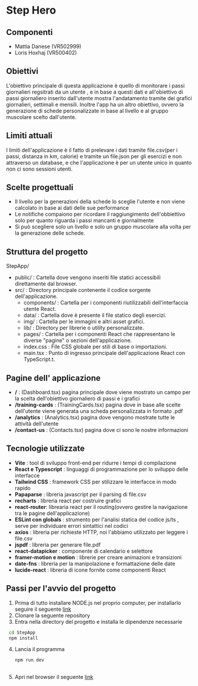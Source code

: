# Step Hero

## Componenti
- Mattia Danese (VR502999)
- Loris Hoxhaj (VR500402)

## Obiettivi
L'obiettivo principale di questa applicazione è quello di monitorare i passi giornalieri regsitrati da un utente , e in base a questi dati e all'obiettivo di passi giornaliero inserito  dall'utente mostra l'andatamento  tramite dei  grafici giornalieri, settimali e mensili.
Inoltre l'app ha un altro obiettivo, ovvero la generazione di schede personalizzate in base al livello e al gruppo muscolare scelto dall'utente.

## Limiti attuali
I limiti dell'applicazione è il fatto di prelevare i dati tramite file.csv(per i passi, distanza in km, calorie) e tramite un file.json per gli esercizi e non attraverso un database, e che l'applicazione è per un utente unico in quanto non ci sono sessioni utenti.

## Scelte progettuali
- Il livello per la generazioni della schede lo sceglie l'utente e non viene calcolato in base ai dati delle sue performance
- Le notifiche compaiono per ricordare il raggiungimento dell'obbiettivo solo per quanto riguarda i passi mancanti e giornalmente
- Si può scegliere solo un livello e solo un gruppo muscolare  alla volta per la generazione delle schede.

## Struttura del progetto
StepApp/
- public/ : Cartella dove vengono inseriti file statici accessibili direttamente dal browser.
- src/ : Directory principale contenente il codice sorgente dell'applicazione.
  - components/ : Cartella per i componenti riutilizzabili dell'interfaccia utente React.
  - data/ : Cartella dove è presente il file statico degli esercizi.
  - img/ : Cartella per le immagini e altri asset grafici.
  - lib/ : Directory per librerie o utility personalizzate.
  - pages/ : Cartella per i componenti React che rappresentano le diverse "pagine" o sezioni dell'applicazione.
  - index.css : File CSS globale per stili di base o importazioni.
  - main.tsx : Punto di ingresso principale dell'applicazione React con TypeScript.t.

## Pagine dell' applicazione
- **/** : (Dashboard.tsx) pagina principale dove viene mostrato un campo per la scelta dell'obiettivo giornaliero di passi e i grafici
- **/training-cards** : (TrainingCards.tsx) pagina dove in base alle scelte dell'utente viene generata una scheda personalizzata in formato .pdf
- **/analytics** : (Analytics.tsx) pagina dove vengono mostrate tutte le attività dell'utente
- **/contact-us** : (Contacts.tsx) pagina dove ci sono le nostre informazioni

## Tecnologie utilizzate
- **Vite** : tool di sviluppo front-end per ridurre i tempi di compilazione
- **React e Typescript** : linguaggi di programmazione per lo sviluppo delle interfacce
- **Tailwind CSS** : framework CSS per stilizzare le interfacce in modo rapido
- **Papaparse** : libreria javascript per il parsing di file.csv
- **recharts** : libreria react per costruire grafici
- **react-router**: librearia react per il routing(ovvero gestire la navigazione tra le pagine dell'applicazione)
- **ESLint con globals** : strumento per l'analisi statica del codice js/ts , serve per individuare errori sintattici nel codici
- **axios** : libreria per richieste HTTP, noi l'abbiamo utilizzato per leggere i file.csv
- **jspdf** : libreria per generare file.pdf
- **react-datapicker** : componente di calendario e selettore 
- **framer-motion e motion** : librerie per creare animazioni e transizioni
- **date-fns** : libreria per la manipolazione e formattazione delle date
- **lucide-react** : libreria di icone fornite come componenti React

## Passi per l'avvio del progetto
1. Prima di tutto installare NODE.js nel proprio computer, per installarlo seguire il seguente [link](https://nodejs.org/en/download)
2. Clonare la seguente repository
3. Entra nella directory del progetto e installa le dipendenze necessarie
  ```bash
   cd StepApp
   npm install
  ```
4. Lancia il programma 
    ```bash
   npm run dev
  
5. Apri nel browser il seguente [link](http://localhost:5173/)
